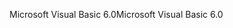 <span data-ttu-id="8362e-101">Microsoft Visual Basic 6.0</span><span class="sxs-lookup"><span data-stu-id="8362e-101">Microsoft Visual Basic 6.0</span></span>
